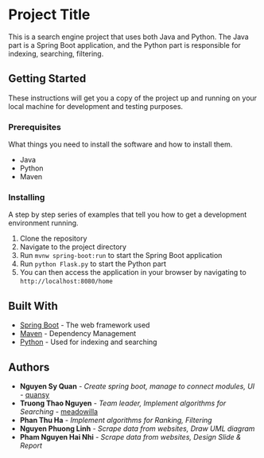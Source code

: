 # Project Title

This is a search engine project that uses both Java and Python. The Java part is a Spring Boot application, and the Python part is responsible for indexing, searching, filtering.

## Getting Started

These instructions will get you a copy of the project up and running on your local machine for development and testing purposes.

### Prerequisites

What things you need to install the software and how to install them.

- Java
- Python
- Maven

### Installing

A step by step series of examples that tell you how to get a development environment running.

1. Clone the repository
2. Navigate to the project directory
4. Run `mvnw spring-boot:run` to start the Spring Boot application
5. Run `python Flask.py` to start the Python part
6. You can then access the application in your browser by navigating to `http://localhost:8080/home`
   

## Built With

* [Spring Boot](https://spring.io/projects/spring-boot) - The web framework used
* [Maven](https://maven.apache.org/) - Dependency Management
* [Python](https://www.python.org/) - Used for indexing and searching

## Authors

* **Nguyen Sy Quan** - *Create spring boot, manage to connect modules, UI* - [quansy](https://github.com/for-Ely)
* **Truong Thao Nguyen** - *Team leader, Implement algorithms for Searching* - [meadowilla](https://github.com/meadowilla)
* **Phan Thu Ha** - *Implement algorithms for Ranking, Filtering*
* **Nguyen Phuong Linh** - *Scrape data from websites, Draw UML diagram*
* **Pham Nguyen Hai Nhi** - *Scrape data from websites, Design Slide & Report*


